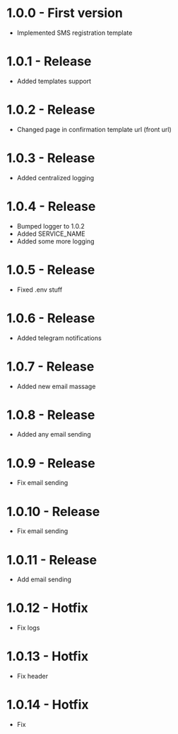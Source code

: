 # 1.0.0 - First version

* Implemented SMS registration template

# 1.0.1 - Release

* Added templates support

# 1.0.2 - Release

* Changed page in confirmation template url (front url)

# 1.0.3 - Release

* Added centralized logging

# 1.0.4 - Release

* Bumped logger to 1.0.2
* Added SERVICE_NAME
* Added some more logging

# 1.0.5 - Release

* Fixed .env stuff

# 1.0.6 - Release

* Added telegram notifications

# 1.0.7 - Release

* Added new email massage

# 1.0.8 - Release

* Added any email sending

# 1.0.9 - Release

* Fix email sending

# 1.0.10 - Release

* Fix email sending


# 1.0.11 - Release

* Add email sending

# 1.0.12 - Hotfix

* Fix logs

# 1.0.13 - Hotfix

* Fix header


# 1.0.14 - Hotfix

* Fix
